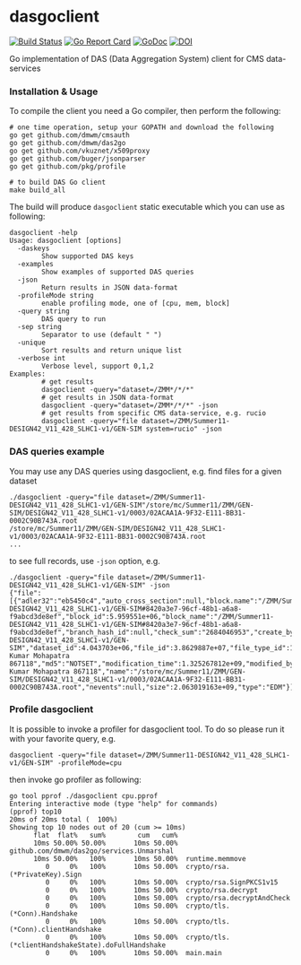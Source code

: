 # dasgoclient

[![Build Status](https://travis-ci.org/dmwm/dasgoclient.svg?branch=master)](https://travis-ci.org/dmwm/dasgoclient)
[![Go Report Card](https://goreportcard.com/badge/github.com/dmwm/dasgoclient)](https://goreportcard.com/report/github.com/dmwm/dasgoclient)
[![GoDoc](https://godoc.org/github.com/dmwm/dasgoclient?status.svg)](https://godoc.org/github.com/dmwm/dasgoclient)
[![DOI](https://zenodo.org/badge/78777726.svg)](https://zenodo.org/badge/78777726.svg)

Go implementation of DAS (Data Aggregation System) client for CMS data-services

### Installation & Usage

To compile the client you need a Go compiler, then perform the following:

```
# one time operation, setup your GOPATH and download the following
go get github.com/dmwm/cmsauth
go get github.com/dmwm/das2go
go get github.com/vkuznet/x509proxy
go get github.com/buger/jsonparser
go get github.com/pkg/profile

# to build DAS Go client 
make build_all
```

The build will produce ```dasgoclient``` static executable which you can use as following:
```
dasgoclient -help
Usage: dasgoclient [options]
  -daskeys
        Show supported DAS keys
  -examples
        Show examples of supported DAS queries
  -json
        Return results in JSON data-format
  -profileMode string
        enable profiling mode, one of [cpu, mem, block]
  -query string
        DAS query to run
  -sep string
        Separator to use (default " ")
  -unique
        Sort results and return unique list
  -verbose int
        Verbose level, support 0,1,2
Examples:
        # get results
        dasgoclient -query="dataset=/ZMM*/*/*"
        # get results in JSON data-format
        dasgoclient -query="dataset=/ZMM*/*/*" -json
        # get results from specific CMS data-service, e.g. rucio 
        dasgoclient -query="file dataset=/ZMM/Summer11-DESIGN42_V11_428_SLHC1-v1/GEN-SIM system=rucio" -json
```

### DAS queries example
You may use any DAS queries using dasgoclient, e.g. find files for a given dataset
```
./dasgoclient -query="file dataset=/ZMM/Summer11-DESIGN42_V11_428_SLHC1-v1/GEN-SIM"/store/mc/Summer11/ZMM/GEN-SIM/DESIGN42_V11_428_SLHC1-v1/0003/02ACAA1A-9F32-E111-BB31-0002C90B743A.root
/store/mc/Summer11/ZMM/GEN-SIM/DESIGN42_V11_428_SLHC1-v1/0003/02ACAA1A-9F32-E111-BB31-0002C90B743A.root
...
```
to see full records, use `-json` option, e.g.
```
./dasgoclient -query="file dataset=/ZMM/Summer11-DESIGN42_V11_428_SLHC1-v1/GEN-SIM" -json
{"file":[{"adler32":"eb5450c4","auto_cross_section":null,"block.name":"/ZMM/Summer11-DESIGN42_V11_428_SLHC1-v1/GEN-SIM#8420a3e7-96cf-48b1-a6a8-f9abcd3de8ef","block_id":5.959551e+06,"block_name":"/ZMM/Summer11-DESIGN42_V11_428_SLHC1-v1/GEN-SIM#8420a3e7-96cf-48b1-a6a8-f9abcd3de8ef","branch_hash_id":null,"check_sum":"2684046953","create_by":"cmsprod@cmsprod01.hep.wisc.edu","created_by":"cmsprod@cmsprod01.hep.wisc.edu","creation_date":1.325221208e+09,"creation_time":1.325221208e+09,"dataset":"/ZMM/Summer11-DESIGN42_V11_428_SLHC1-v1/GEN-SIM","dataset_id":4.043703e+06,"file_id":3.8629887e+07,"file_type_id":1,"is_file_valid":1,"last_modification_date":1.325267812e+09,"last_modified_by":"/DC=org/DC=doegrids/OU=People/CN=Ajit Kumar Mohapatra 867118","md5":"NOTSET","modification_time":1.325267812e+09,"modified_by":"/DC=org/DC=doegrids/OU=People/CN=Ajit Kumar Mohapatra 867118","name":"/store/mc/Summer11/ZMM/GEN-SIM/DESIGN42_V11_428_SLHC1-v1/0003/02ACAA1A-9F32-E111-BB31-0002C90B743A.root","nevents":null,"size":2.063019163e+09,"type":"EDM"}]}
```

### Profile dasgoclient
It is possible to invoke a profiler for dasgoclient tool. To do so please run
it with your favorite query, e.g.

```
dasgoclient -query="file dataset=/ZMM/Summer11-DESIGN42_V11_428_SLHC1-v1/GEN-SIM" -profileMode=cpu
```

then invoke go profiler as following:

```
go tool pprof ./dasgoclient cpu.pprof
Entering interactive mode (type "help" for commands)
(pprof) top10
20ms of 20ms total (  100%)
Showing top 10 nodes out of 20 (cum >= 10ms)
      flat  flat%   sum%        cum   cum%
      10ms 50.00% 50.00%       10ms 50.00%  github.com/dmwm/das2go/services.Unmarshal
      10ms 50.00%   100%       10ms 50.00%  runtime.memmove
         0     0%   100%       10ms 50.00%  crypto/rsa.(*PrivateKey).Sign
         0     0%   100%       10ms 50.00%  crypto/rsa.SignPKCS1v15
         0     0%   100%       10ms 50.00%  crypto/rsa.decrypt
         0     0%   100%       10ms 50.00%  crypto/rsa.decryptAndCheck
         0     0%   100%       10ms 50.00%  crypto/tls.(*Conn).Handshake
         0     0%   100%       10ms 50.00%  crypto/tls.(*Conn).clientHandshake
         0     0%   100%       10ms 50.00%  crypto/tls.(*clientHandshakeState).doFullHandshake
         0     0%   100%       10ms 50.00%  main.main
```
